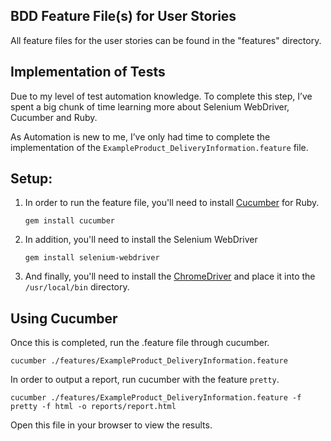 ## BDD Feature File(s) for User Stories

All feature files for the user stories can be found in the "features" directory.

## Implementation of Tests

Due to my level of test automation knowledge. To complete this step, I’ve spent a big chunk of time learning more about Selenium WebDriver, Cucumber and Ruby.

As Automation is new to me, I’ve only had time to complete the implementation of the `ExampleProduct_DeliveryInformation.feature` file.


## Setup:

1. In order to run the feature file, you'll need to install [Cucumber](http://cucumber.io/) for Ruby.

       gem install cucumber
    
2. In addition, you'll need to install the Selenium WebDriver

       gem install selenium-webdriver
    
3. And finally, you'll need to install the [ChromeDriver](https://sites.google.com/a/chromium.org/chromedriver/) and place it into the `/usr/local/bin` directory.

## Using Cucumber

Once this is completed, run the .feature file through cucumber.

    cucumber ./features/ExampleProduct_DeliveryInformation.feature
    
In order to output a report, run cucumber with the feature `pretty`.

    cucumber ./features/ExampleProduct_DeliveryInformation.feature -f pretty -f html -o reports/report.html
    
Open this file in your browser to view the results.